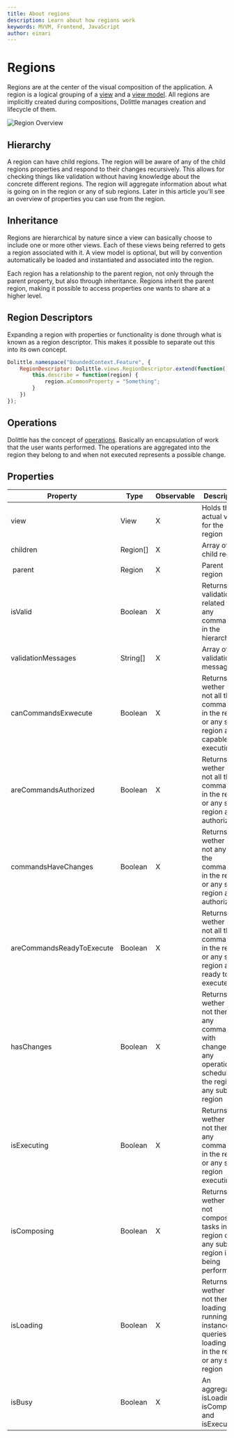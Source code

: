 ```yaml
---
title: About regions
description: Learn about how regions work
keywords: MVVM, Frontend, JavaScript
author: einari
---
```

# Regions

Regions are at the center of the visual composition of the application.
A region is a logical grouping of a [view](views.md) and a [view model](view_models.md).
All regions are implicitly created during compositions, Dolittle manages creation and
lifecycle of them.

![Region Overview](images/region_overview.png)

## Hierarchy

A region can have child regions. The region will be aware of any of the child
regions properties and respond to their changes recursively. This allows for checking
things like validation without having knowledge about the concrete different regions.
The region will aggregate information about what is going on in the region or any of
sub regions. Later in this article you'll see an overview of properties you can use
from the region.

## Inheritance

Regions are hierarchical by nature since a view can basically choose to include one or
more other views. Each of these views being referred to gets a region associated with it.
A view model is optional, but will by convention automatically be loaded and instantiated
and associated into the region.

Each region has a relationship to the parent region, not only through the parent property,
but also through inheritance. Regions inherit the parent region, making it possible to
access properties one wants to share at a higher level.

## Region Descriptors

Expanding a region with properties or functionality is done through what is known as a
region descriptor. This makes it possible to separate out this into its own concept.

```javascript
Dolittle.namespace("BoundedContext.Feature", {
    RegionDescriptor: Dolittle.views.RegionDescriptor.extend(function() {
        this.describe = function(region) {
            region.aCommonProperty = "Something";
        }
    })
});
```

## Operations

Dolittle has the concept of [operations](Interaction/operations.md). Basically an encapsulation
of work that the user wants performed. The operations are aggregated into the region they belong
to and when not executed represents a possible change.


## Properties

| Property                  | Type     | Observable | Description |
| ------------------------- | -------- | ---------- | ----------- |
| view                      | View     | X          | Holds the actual view for the region |
| children                  | Region[] | X          | Array of child regions |
| parent                    | Region   | X          | Parent region |
| isValid                   | Boolean  | X          | Returns validation related to any commands in the hierarchy |
| validationMessages        | String[] | X          | Array of any validation messages|
| canCommandsExwecute       | Boolean  | X          | Returns wether or not all the commands in the region or any sub region are capable of executing |
| areCommandsAuthorized     | Boolean  | X          | Returns wether or not all the commands in the region or any sub region are authorized |
| commandsHaveChanges       | Boolean  | X          | Returns wether or not any of the commands in the region or any sub region are authorized |
| areCommandsReadyToExecute | Boolean  | X          | Returns wether or not all the commands in the region or any sub region are ready to execute |
| hasChanges                | Boolean  | X          | Returns wether or not there are any commands with changes or any operations scheduled in the region or any sub region |
| isExecuting               | Boolean  | X          | Returns wether or not there are any commands in the region or any sub region executing |
| isComposing               | Boolean  | X          | Returns wether or not composition tasks in the region or any sub region is being performed |
| isLoading                 | Boolean  | X          | Returns wether or not there is a loading task running, for instance queries loading data in the region or any sub region |
| isBusy                    | Boolean  | X          | An aggregate of isLoading, isComposing and isExecuting |
